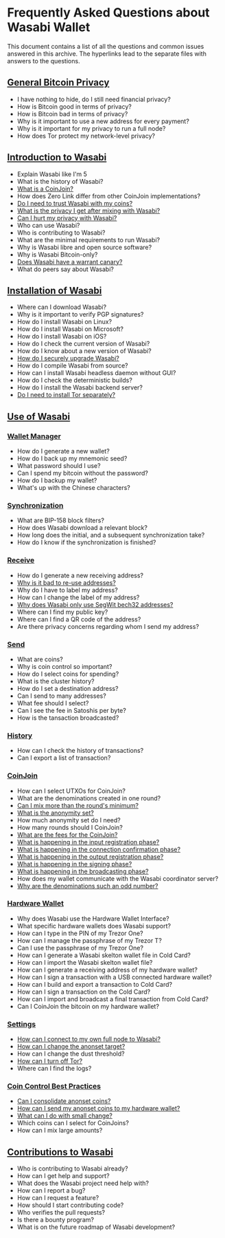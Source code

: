 # Frequently Asked Questions about Wasabi Wallet

This document contains a list of all the questions and common issues answered in this archive. The hyperlinks lead to the separate files with answers to the questions.

## [General Bitcoin Privacy](FAQ-GeneralBitcoinPrivacy.md)
- I have nothing to hide, do I still need financial privacy?
- How is Bitcoin good in terms of privacy?
- How is Bitcoin bad in terms of privacy?
- Why is it important to use a new address for every payment?
- Why is it important for my privacy to run a full node?
- How does Tor protect my network-level privacy? 

## [Introduction to Wasabi](FAQ-Introduction.md)
- Explain Wasabi like I'm 5
- What is the history of Wasabi?
- [What is a CoinJoin?](FAQ-Introduction.md#what-is-a-coinjoin)
- How does Zero Link differ from other CoinJoin implementations?
- [Do I need to trust Wasabi with my coins?](FAQ-Introduction.md#do-i-need-to-trust-wasabi-with-my-coins)
- [What is the privacy I get after mixing with Wasabi?](FAQ-Introduction.md#what-is-the-privacy-i-get-after-mixing-with-wasabi)
- [Can I hurt my privacy with Wasabi?](FAQ-Introduction.md#can-i-hurt-my-privacy-using-wasabi)
- Who can use Wasabi?
- Who is contributing to Wasabi?
- What are the minimal requirements to run Wasabi?
- Why is Wasabi libre and open source software?
- Why is Wasabi Bitcoin-only?
- [Does Wasabi have a warrant canary?](FAQ-Introduction.md#does-wasabi-have-a-warrant-canary)
- What do peers say about Wasabi?

## [Installation of Wasabi](FAQ-Installation.md)
- Where can I download Wasabi?
- Why is it important to verify PGP signatures?
- How do I install Wasabi on Linux?
- How do I install Wasabi on Microsoft?
- How do I install Wasabi on iOS?
- How do I check the current version of Wasabi?
- How do I know about a new version of Wasabi?
- [How do I securely upgrade Wasabi?](FAQ-Installation.md#how-do-i-securely-upgrade-wasabi)
- How do I compile Wasabi from source?
- How can I install Wasabi headless daemon without GUI?
- How do I check the deterministic builds?
- How do I install the Wasabi backend server?
- [Do I need to install Tor separately?](FAQ-Installation.md#do-i-need-to-install-tor-separately)

## [Use of Wasabi](FAQ-UseWasabi.md)
### [Wallet Manager](FAQ-UseWasabi.md#wallet-manager)
- How do I generate a new wallet?
- How do I back up my mnemonic seed?
- What password should I use?
- Can I spend my bitcoin without the password?
- How do I backup my wallet?
- What's up with the Chinese characters?

### [Synchronization](FAQ-UseWasabi.md#synchronization)
- What are BIP-158 block filters?
- How does Wasabi download a relevant block?
- How long does the initial, and a subsequent synchronization take?
- How do I know if the synchronization is finished?

### [Receive](FAQ-UseWasabi.md#receive)
- How do I generate a new receiving address?
- [Why is it bad to re-use addresses?](FAQ-UseWasabi.md#why-is-it-bad-to-re-use-addresses)
- Why do I have to label my address?
- How can I change the label of my address?
- [Why does Wasabi only use SegWit bech32 addresses?](FAQ-UseWasabi.md#why-does-wasabi-only-use-segwit-bech32-addresses)
- Where can I find my public key?
- Where can I find a QR code of the address?
- Are there privacy concerns regarding whom I send my address?

### [Send](FAQ-UseWasabi.md#send)
- What are coins?
- Why is coin control so important?
- How do I select coins for spending?
- What is the cluster history?
- How do I set a destination address?
- Can I send to many addresses?
- What fee should I select?
- Can I see the fee in Satoshis per byte?
- How is the tansaction broadcasted?

### [History](FAQ-UseWasabi.md#history)
- How can I check the history of transactions?
- Can I export a list of transaction?

### [CoinJoin](FAQ-UseWasabi.md#coinjoin)
- How can I select UTXOs for CoinJoin?
- What are the denominations created in one round?
- [Can I mix more than the round's minimum?](FAQ-UseWasabi.md#can-i-mix-more-than-the-rounds-minimum)
- [What is the anonymity set?](FAQ-UseWasabi.md#what-is-the-anonymity-set)
- How much anonymity set do I need?
- How many rounds should I CoinJoin?
- [What are the fees for the CoinJoin?](FAQ-UseWasabi.md#what-are-the-fees-for-the-coinjoin)
- [What is happening in the input registration phase?](FAQ-UseWasabi.md#what-is-happening-in-the-input-registration-phase)
- [What is happening in the connection confirmation phase?](FAQ-UseWasabi.md#what-is-happening-in-the-connection-confirmation-phase)
- [What is happening in the output registration phase?](FAQ-UseWasabi.md#what-is-happening-in-the-output-registration-phase)
- [What is happening in the signing phase?](FAQ-UseWasabi.md#what-is-happening-in-the-signing-phase)
- [What is happening in the broadcasting phase?](FAQ-UseWasabi.md#what-is-happening-in-the-broadcasting-phase)
- How does my wallet communicate with the Wasabi coordinator server?
- [Why are the denominations such an odd number?](FAQ-UseWasabi.md#why-are-the-denominations-such-an-odd-number)

### [Hardware Wallet](FAQ-UseWasabi.md#hardware-wallet)
- Why does Wasabi use the Hardware Wallet Interface?
- What specific hardware wallets does Wasabi support?
- How can I type in the PIN of my Trezor One?
- How can I manage the passphrase of my Trezor T?
- Can I use the passphrase of my Trezor One?
- How can I generate a Wasabi skelton wallet file in Cold Card?
- How can I import the Wasabi skelton wallet file?
- How can I generate a receiving address of my hardware wallet?
- How can I sign a transaction with a USB connected hardware wallet?
- How can I build and export a transaction to Cold Card?
- How can I sign a transaction on the Cold Card?
- How can I import and broadcast a final transaction from Cold Card?
- Can I CoinJoin the bitcoin on my hardware wallet?

### [Settings](FAQ-UseWasabi.md#settings)
- [How can I connect to my own full node to Wasabi?](FAQ-UseWasabi.md#how-do-i-connect-my-own-full-node-to-wasabi)
- [How can I change the anonset target?](FAQ-UseWasabi.md#how-can-i-change-the-anonset-target)
- How can I change the dust threshold?
- [How can I turn off Tor?](FAQ-UseWasabi.md#how-can-i-turn-off-tor)
- Where can I find the logs?

### [Coin Control Best Practices](FAQ-UseWasabi.md#coin-control-best-practices)
- [Can I consolidate anonset coins?](FAQ-UseWasabi.md#can-i-consolidate-anonset-coins)
- [How can I send my anonset coins to my hardware wallet?](FAQ-UseWasabi.md#how-can-i-send-my-anonset-coins-to-my-hardware-wallet)
- [What can I do with small change?](FAQ-UseWasabi.md#what-can-i-do-with-small-change)
- Which coins can I select for CoinJoins?
- How can I mix large amounts?

## [Contributions to Wasabi](FAQ-Contribution.md)
- Who is contributing to Wasabi already?
- How can I get help and support?
- What does the Wasabi project need help with?
- How can I report a bug?
- How can I request a feature?
- How should I start contributing code?
- Who verifies the pull requests? 
- Is there a bounty program?
- What is on the future roadmap of Wasabi development?
